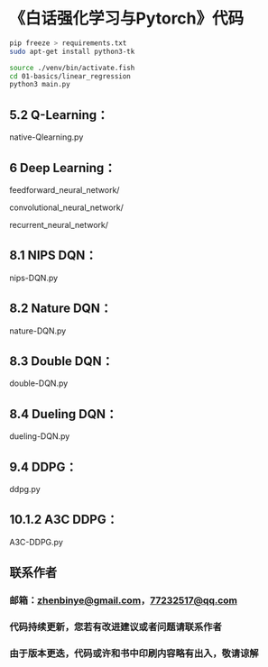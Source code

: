 # 《白话强化学习与Pytorch》代码

```bash
pip freeze > requirements.txt
sudo apt-get install python3-tk

source ./venv/bin/activate.fish
cd 01-basics/linear_regression
python3 main.py
```

## 5.2 Q-Learning：

native-Qlearning.py

## 6 Deep Learning：

feedforward_neural_network/

convolutional_neural_network/

recurrent_neural_network/

## 8.1 NIPS DQN：

nips-DQN.py

## 8.2 Nature DQN：

nature-DQN.py

## 8.3 Double DQN：

double-DQN.py

## 8.4 Dueling DQN：

dueling-DQN.py

## 9.4 DDPG：

ddpg.py

## 10.1.2 A3C DDPG：

A3C-DDPG.py

## 联系作者

### 邮箱：zhenbinye@gmail.com，77232517@qq.com

### 代码持续更新，您若有改进建议或者问题请联系作者

### 由于版本更迭，代码或许和书中印刷内容略有出入，敬请谅解
